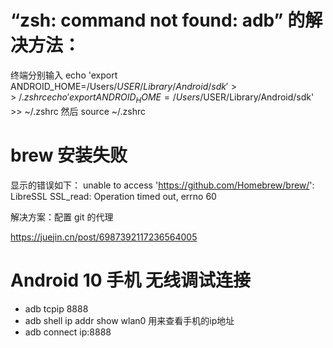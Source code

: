 # “zsh: command not found: adb” 的解决方法：

终端分别输入
echo 'export ANDROID_HOME=/Users/$USER/Library/Android/sdk' >> ~/.zshrc
echo 'export ANDROID_HOME=/Users/$USER/Library/Android/sdk' >> ~/.zshrc
然后
source ~/.zshrc

# brew 安装失败

显示的错误如下：
unable to access 'https://github.com/Homebrew/brew/': LibreSSL SSL_read: Operation timed out, errno 60

解决方案：配置 git 的代理

https://juejin.cn/post/6987392117236564005


# Android  10 手机 无线调试连接

 - adb tcpip 8888
 -  adb shell ip addr show wlan0       用来查看手机的ip地址
-  adb connect  ip:8888